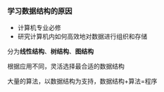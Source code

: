 ### 学习数据结构的原因

- 计算机专业必修
- 研究计算机内如何高效地对数据进行组织和存储

分为**线性结构**、**树结构**、**图结构**

根据应用不同，灵活选择最合适的数据结构

大量的算法，以数据结构为支持，数据结构+算法=程序